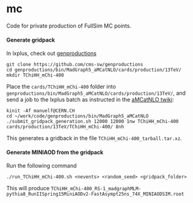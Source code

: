 mc
==============

Code for private production of FullSim MC points.

#### Generate gridpack
In lxplus, check out [genproductions](https://github.com/cms-sw/genproductions) 

    git clone https://github.com/cms-sw/genproductions
    cd genproductions/bin/MadGraph5_aMCatNLO/cards/production/13TeV/
    mkdir TChiHH_mChi-400
    
Place the `cards/TChiHH_mChi-400` folder into `genproductions/bin/MadGraph5_aMCatNLO/cards/production/13TeV/`, and send a job to the lxplus batch as instructed in the [aMCatNLO twiki](https://twiki.cern.ch/twiki/bin/viewauth/CMS/QuickGuideMadGraph5aMCatNLO#Quick_tutorial_on_how_to_produce):

    kinit -Af manuelf@CERN.CH
    cd ~/work/code/genproductions/bin/MadGraph5_aMCatNLO
    ./submit_gridpack_generation.sh 12000 12000 1nw TChiHH_mChi-400 cards/production/13TeV/TChiHH_mChi-400/ 8nh

This generates a gridback in the file `TChiHH_mChi-400_tarball.tar.xz`.


#### Generate MINIAOD from the gridpack
Run the following command

    ./run_TChiHH_mChi-400.sh <nevents> <random_seed> <gridpack_folder>
    
This will produce `TChiHH_mChi-400_RS-1_madgraphMLM-pythia8_RunIISpring15MiniAODv2-FastAsympt25ns_74X_MINIAODSIM.root`
